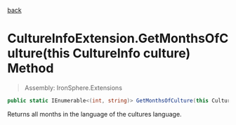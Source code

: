 ﻿

[back](/IronSphere.Extensions/types/CultureInfoExtension)

# CultureInfoExtension.GetMonthsOfCulture(this CultureInfo culture) Method

> Assembly: IronSphere.Extensions

```csharp
public static IEnumerable<(int, string)> GetMonthsOfCulture(this CultureInfo culture)
```

Returns all months in the language of the cultures language.

 